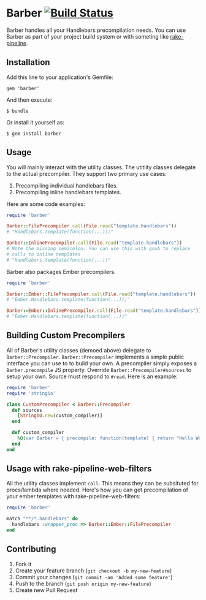 # Barber [![Build Status](https://travis-ci.org/tchak/barber.png)](https://travis-ci.org/tchak/barber)

Barber handles all your Handlebars precompilation needs. You can use
Barber as part of your project build system or with someting like
[rake-pipeline](https://github.com/livingsocial/rake-pipeline).

## Installation

Add this line to your application's Gemfile:

    gem 'barber'

And then execute:

    $ bundle

Or install it yourself as:

    $ gem install barber

## Usage

You will mainly interact with the utility classes. The utitlity classes
delegate to the actual precompiler. They support two primary use cases:

1. Precompiling individual handlebars files.
2. Precompiling inline handlebars templates.

Here are some code examples:

```ruby
require 'barber'

Barber::FilePrecompiler.call(File.read("template.handlebars"))
# "Handlebars.template(function(...));"

Barber::InlinePrecompiler.call(File.read("template.handlebars"))
# Note the missing semicolon. You can use this with gsub to replace
# calls to inline templates
# "Handlebars.template(function(...))"
```

Barber also packages Ember precompilers. 

```ruby
require 'barber'

Barber::Ember::FilePrecompiler.call(File.read("template.handlebars"))
# "Ember.Handlebars.template(function(...));"

Barber::Ember::InlinePrecompiler.call(File.read("template.handlebars"))
# "Ember.Handlebars.template(function(...))"
```

## Building Custom Precompilers

All of Barber's utility classes (demoed above) delegate to
`Barber::Precompiler`. `Barber::Precompiler` implements a simple public
interface you can use to to build your own. A precompiler simply exposes
a `Barber.precompile` JS property. Override
`Barber::Precompiler#sources` to setup your own. Source must respond to
`#read`. Here is an example:

```ruby
require 'barber'
require 'stringio'

class CustomPrecompiler < Barber::Precompiler
  def sources
    [StringIO.new(custom_compiler)]
  end

  def custom_compiler
    %Q[var Barber = { precompile: function(template) { return "Hello World!" } };]
  end
end
```

## Usage with rake-pipeline-web-filters

All the utility classes implement `call`. This means they can be
subsituted for procs/lambda where needed. Here's how you can get
precompilation of your ember templates with rake-pipeline-web-filters:

```ruby
require 'barber'

match "**/*.handlebars" do
  handlebars :wrapper_proc => Barber::Ember::FilePrecompiler
end
```

## Contributing

1. Fork it
2. Create your feature branch (`git checkout -b my-new-feature`)
3. Commit your changes (`git commit -am 'Added some feature'`)
4. Push to the branch (`git push origin my-new-feature`)
5. Create new Pull Request
